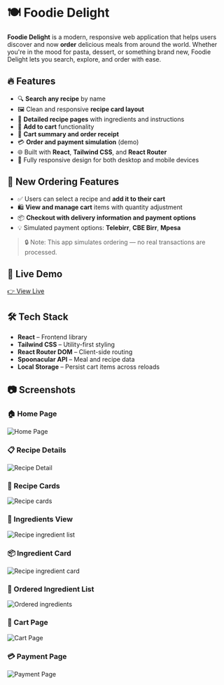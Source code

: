 # 🍽️ Foodie Delight

**Foodie Delight** is a modern, responsive web application that helps users discover and now **order** delicious meals from around the world. Whether you're in the mood for pasta, dessert, or something brand new, Foodie Delight lets you search, explore, and order with ease.

## 🔥 Features

- 🔍 **Search any recipe** by name
- 🖼️ Clean and responsive **recipe card layout**
- 📄 **Detailed recipe pages** with ingredients and instructions
- 🛒 **Add to cart** functionality
- 🧾 **Cart summary and order receipt**
- 💳 **Order and payment simulation** (demo)
- 🌐 Built with **React**, **Tailwind CSS**, and **React Router**
- 📱 Fully responsive design for both desktop and mobile devices

## 🧪 New Ordering Features

- ✅ Users can select a recipe and **add it to their cart**
- 🛍️ **View and manage cart** items with quantity adjustment
- 📦 **Checkout with delivery information and payment options**
- 💡 Simulated payment options: **Telebirr**, **CBE Birr**, **Mpesa**

> 🔒 Note: This app simulates ordering — no real transactions are processed.

## 🚀 Live Demo

[👉 View Live](https://foodiedelightapp.netlify.app/)

## 🛠️ Tech Stack

- **React** – Frontend library
- **Tailwind CSS** – Utility-first styling
- **React Router DOM** – Client-side routing
- **Spoonacular API** – Meal and recipe data
- **Local Storage** – Persist cart items across reloads


## 📷 Screenshots

### 🏠 Home Page
![Home Page](./screenshots/foodiehome2.png)

### 📋 Recipe Details
![Recipe Detail](./screenshots/foodie2.png)

### 🧾 Recipe Cards
![Recipe cards](./screenshots/foodiecards.png)

### 🧂 Ingredients View
![Recipe ingredient list](./screenshots/foodieingredient.png)

### 📦 Ingredient Card
![Recipe ingredient card](./screenshots/foodieingredientcard.png)

### 🔢 Ordered Ingredient List
![Ordered ingredients](./screenshots/foodieingredient3.jpg)

### 🛒 Cart Page
![Cart Page](./screenshots/foodiecart.png)

### 💳 Payment Page
![Payment Page](./screenshots/foodiecart2.png)
